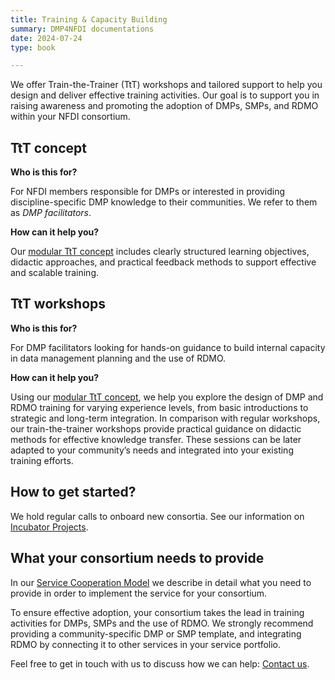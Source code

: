 ```yaml
---
title: Training & Capacity Building
summary: DMP4NFDI documentations
date: 2024-07-24
type: book

---
```


We offer Train-the-Trainer (TtT) workshops and tailored support to help you design and deliver effective training activities. Our goal is to support you in raising awareness and promoting the adoption of DMPs, SMPs, and RDMO within your NFDI consortium.

## TtT concept 

**Who is this for?** 

For NFDI members responsible for DMPs or interested in providing discipline-specific DMP knowledge to their communities. We refer to them as *DMP facilitators*.

**How can it help you?** 

Our [modular TtT concept](https://doi.org/10.5281/zenodo.15771036) includes clearly structured learning objectives, didactic approaches, and practical feedback methods to support effective and scalable training. 

## TtT workshops

**Who is this for?** 

For DMP facilitators looking for hands-on guidance to build internal capacity in data management planning and the use of RDMO.

**How can it help you?** 

Using our [modular TtT concept](https://doi.org/10.5281/zenodo.15771036), we help you explore the design of DMP and RDMO training for varying experience levels, from basic introductions to strategic and long-term integration. In comparison with regular workshops, our train-the-trainer workshops provide practical guidance on didactic methods for effective knowledge transfer. These sessions can be later adapted to your community’s needs and integrated into your existing training efforts.

## How to get started? 

We hold regular calls to onboard new consortia. See our information on [Incubator Projects](/incubator/).

## What your consortium needs to provide

In our [Service Cooperation Model](https://doi.org/10.5281/zenodo.15004953) we describe in detail what you need to provide in order to implement the service for your consortium. 

To ensure effective adoption, your consortium takes the lead in training activities for DMPs, SMPs and the use of RDMO. We strongly recommend providing a community-specific DMP or SMP template, and integrating RDMO by connecting it to other services in your service portfolio. 

Feel free to get in touch with us to discuss how we can help: [Contact us](/contact/).  




